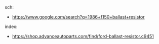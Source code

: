 sch:
- https://www.google.com/search?q=1986+f150+ballast+resistor

index:
- https://shop.advanceautoparts.com/find/ford-ballast-resistor.c9451
